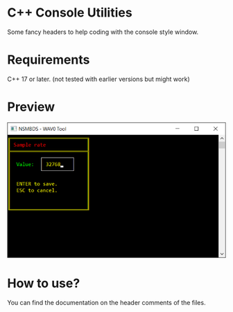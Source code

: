 # C++ Console Utilities
Some fancy headers to help coding with the console style window.

# Requirements
C++ 17 or later. (not tested with earlier versions but might work)

# Preview
![Example Image](https://raw.githubusercontent.com/TheGameratorT/CppConsoleUtils/master/example.png "Example Image")

# How to use?
You can find the documentation on the header comments of the files.
